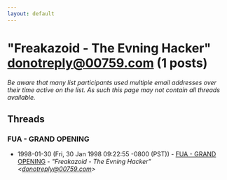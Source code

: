 ```yaml
---
layout: default
---
```


# "Freakazoid - The Evning Hacker" <donotreply@00759.com> (1 posts)

_Be aware that many list participants used multiple email addresses over their time active on the list. As such this page may not contain all threads available._

## Threads

### FUA - GRAND OPENING
+ 1998-01-30 (Fri, 30 Jan 1998 09:22:55 -0800 (PST)) - [FUA - GRAND OPENING](/archive/1998/01/24de98732601e075acab9d11aeb8a7dc3c0c7a6e33616cfcf3f4eb952d5d3839) - _"Freakazoid - The Evning Hacker" \<donotreply@00759.com\>_

